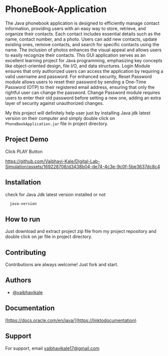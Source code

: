 # PhoneBook-Application


The Java phonebook application is designed to efficiently manage contact information, providing users with an easy way to store, retrieve, and organize their contacts. Each contact includes essential details such as the name, contact number, and a photo. Users can add new contacts, update existing ones, remove contacts, and search for specific contacts using the name. The inclusion of photos enhances the visual appeal and allows users to easily recognize their contacts. This GUI application serves as an excellent learning project for Java programming, emphasizing key concepts like object-oriented design, file I/O, and data structures.
Login Module ensures that only authorized users can access the application by requiring a valid username and password. For enhanced security, 
Reset Password module allows users to reset their password by sending a One-Time Password (OTP) to their registered email address, ensuring that only the rightful user can change the password. 
Change Password module requires users to enter their old password before setting a new one, adding an extra layer of security against unauthorized changes.


My this project will definitely help user just by installing Java jdk latest version on their computer and simply double click on `PhoneBookApplication.jar` file in project directory.





## Project Demo
Click PLAY Button

https://github.com/Vaibhavi-Kale/Digital-Lab-Simulation/assets/169228708/d3438b04-de74-4c3e-9c0f-5be3637dc8c4




## Installation

check for Java Jdk latest version installed or not

```bash
  java-version
```
    
## How to run

Just download and extract project zip file from my project repository and double click on jar file in project directory.





## Contributing

Contributions are always welcome!
 Just fork and start.


## Authors

- [@vaibhavikale](https://www.github.com/octokatherine)


## Documentation

[https://docs.oracle.com/en/java/](https://linktodocumentation)


## Support

For support, email vaibhavikale17@gmail.com

